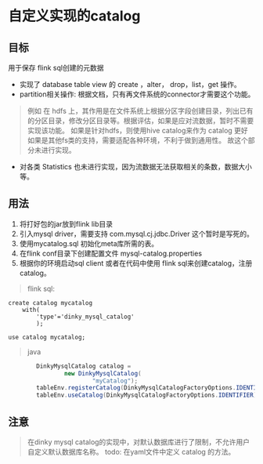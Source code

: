 # 自定义实现的catalog
## 目标
用于保存 flink sql创建的元数据

- 实现了 database table view 的 create ，alter， drop，list，get 操作。
- partition相关操作: 根据文档，只有再文件系统的connector才需要这个功能。
>例如 在 hdfs 上，其作用是在文件系统上根据分区字段创建目录，列出已有的分区目录，修改分区目录等。根据评估，如果是应对流数据，暂时不需要实现该功能。
如果是针对hdfs，则使用hive catalog来作为 catalog 更好
如果是其他fs类的支持，需要适配各种环境，不利于做到通用性。
故这个部分未进行实现。

- 对各类 Statistics 也未进行实现，因为流数据无法获取相关的条数，数据大小等。

## 用法
1. 将打好包的jar放到flink lib目录
2. 引入mysql driver，需要支持 com.mysql.cj.jdbc.Driver 这个暂时是写死的。
3. 使用mycatalog.sql 初始化meta库所需的表。
4. 在flink conf目录下创建配置文件 mysql-catalog.properties
5. 根据你的环境启动sql client 或者在代码中使用 flink sql来创建catalog，注册catalog。

> flink sql:
```roomsql 
create catalog mycatalog 
    with(
        'type'='dinky_mysql_catalog'
        );
        
use catalog mycatalog;
```

> java
```java 
        DinkyMysqlCatalog catalog =
                new DinkyMysqlCatalog(
                        "myCatalog");
        tableEnv.registerCatalog(DinkyMysqlCatalogFactoryOptions.IDENTIFIER, catalog);
        tableEnv.useCatalog(DinkyMysqlCatalogFactoryOptions.IDENTIFIER);
```
## 注意
> 在dinky mysql catalog的实现中，对默认数据库进行了限制，不允许用户自定义默认数据库名称。
todo: 在yaml文件中定义 catalog 的方法。


